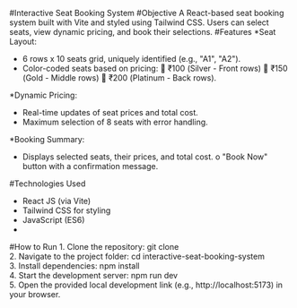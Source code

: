 #Interactive Seat Booking System
#Objective
A React-based seat booking system built with Vite and styled using Tailwind CSS. Users can select seats, view dynamic pricing, and book their selections.
#Features
*Seat Layout:
- 6 rows x 10 seats grid, uniquely identified (e.g., "A1", "A2").
-	Color-coded seats based on pricing:
       	₹100 (Silver - Front rows)
       	₹150 (Gold - Middle rows)
       	₹200 (Platinum - Back rows).
       
*Dynamic Pricing:
-	Real-time updates of seat prices and total cost.
-	Maximum selection of 8 seats with error handling.

*Booking Summary:
-	Displays selected seats, their prices, and total cost.
o	"Book Now" button with a confirmation message.

#Technologies Used
-	 React JS (via Vite)
-	 Tailwind CSS for styling
-	 JavaScript (ES6)
-	 
#How to Run
    1.	Clone the repository:
            git clone <repository-link>  
   2.	Navigate to the project folder:
            cd interactive-seat-booking-system  
   3.	Install dependencies:
            npm install  
  4.	Start the development server:
            npm run dev  
  5.	Open the provided local development link (e.g., http://localhost:5173) in your browser.

